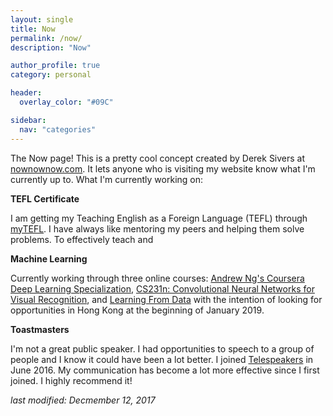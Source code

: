 ```yaml
---
layout: single
title: Now
permalink: /now/
description: "Now"

author_profile: true
category: personal

header:
  overlay_color: "#09C"

sidebar:
  nav: "categories"
---
```


The Now page! This is a pretty cool concept created by Derek Sivers at [nownownow.com](nownownow.com). It lets anyone who is visiting my website know what I'm currently up to. What I'm currently working on:

**TEFL Certificate**

I am getting my Teaching English as a Foreign Language (TEFL) through [myTEFL](http://mytefl.com/). I have always like mentoring my peers and helping them solve problems.
To effectively teach and

**Machine Learning**

Currently working through three online courses: [Andrew Ng's Coursera Deep Learning Specialization](https://www.coursera.org/specializations/deep-learning), [CS231n: Convolutional Neural Networks for Visual Recognition](http://cs231n.stanford.edu/), and [Learning From Data](https://work.caltech.edu/telecourse.html) with the intention of looking for opportunities in Hong Kong at the beginning of January 2019.  

**Toastmasters**

I'm not a great public speaker. I had opportunities to speech to a group of people and I know it could have been a lot better. I joined [Telespeakers](http://www.telespeakers.com/) in June 2016. My communication has become a lot more effective since I first joined. I highly recommend it!

*last modified: Decmember 12, 2017*
